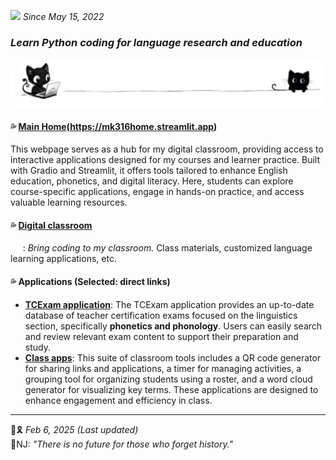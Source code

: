 ![](https://komarev.com/ghpvc/?username=MK316&color=blueviolet&label=VISIT+count) _Since May 15, 2022_  
  

### _Learn Python coding for language research and education_  
![](https://github.com/MK316/MK-316/raw/main/images/octocat-2-line.png)
#### 💦 [Main Home](https://mk316home.streamlit.app/)(https://mk316home.streamlit.app)
This webpage serves as a hub for my digital classroom, providing access to interactive applications designed for my courses and learner practice. Built with Gradio and Streamlit, it offers tools tailored to enhance English education, phonetics, and digital literacy. Here, students can explore course-specific applications, engage in hands-on practice, and access valuable learning resources.

#### 💦 [Digital classroom](https://mk316home.streamlit.app/About_My_Digital_Classroom)  
&nbsp;&nbsp;&nbsp;&nbsp;&nbsp;: _Bring coding to my classroom._ Class materials, customized language learning applications, etc. 

#### 💦 Applications (Selected: direct links)
+ **[TCExam application](https://mk316home.streamlit.app/Apps:_%F0%9F%94%B4_TCExam)**: The TCExam application provides an up-to-date database of teacher certification exams focused on the linguistics section, specifically **phonetics and phonology**. Users can easily search and review relevant exam content to support their preparation and study.
+ **[Class apps](https://mk316home.streamlit.app/Apps:_%E2%9A%AA_Classroom)**: This suite of classroom tools includes a QR code generator for sharing links and applications, a timer for managing activities, a grouping tool for organizing students using a roster, and a word cloud generator for visualizing key terms. These applications are designed to enhance engagement and efficiency in class.




---
💜🎗️ _Feb 6, 2025 (Last updated)_  
🚫NJ: _"There is no future for those who forget history."_   
